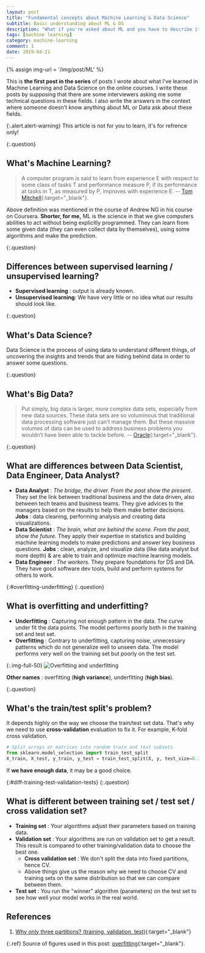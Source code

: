 ```yaml
---
layout: post
title: "Fundamental concepts about Machine Learning & Data Science"
subtitle: Basic understanding about ML & DS
description: "What if you're asked about ML and you have to describe it for an amateur/a professional person?"
tags: [machine learning]
category: machine-learning
comment: 1
date: 2019-04-21
---
```


{% assign img-url = '/img/post/ML' %}

This is **the first post in the series** of posts I wrote about what I’ve learned in Machine Learning and Data Science on the online courses. I write these posts by supposing that there are some interviewers asking me some technical questions in these fields. I also write the answers in the context where someone doesn’t know anything about ML or Data ask about these fields.

{:.alert.alert-warning}
This article is not for you to learn, it's for refrence only!

{:.question}
## What's Machine Learning?

> A computer program is said to learn from experience E with respect to some class of tasks T and performance measure P, if its performance at tasks in T, as measured by P, improves with experience E. -- [Tom Mitchell](http://www.cs.cmu.edu/~tom/){:target="_blank"}.

Above definition was mentioned in the course of Andrew NG in his course on Coursera. **Shorter, for me,** ML is the science in that we give computers abilities to act without being explicitly programmed. They can learn from some given data (they can even collect data by themselves), using some algorithms and make the prediction.

{:.question}
## Differences between supervised learning / unsupervised learning?

- **Supervised learning** : output is already known.
- **Unsupervised learning**: We have very little or no idea what our results should look like.

{:.question}
## What's Data Science?

Data Science is the process of using data to understand different things, of uncovering the insights and trends that are hiding behind data in order to answer some questions.

{:.question}
## What's Big Data?

> Put simply, big data is larger, more complex data sets, especially from new data sources. These data sets are so voluminous that traditional data processing software just can’t manage them. But these massive volumes of data can be used to address business problems you wouldn’t have been able to tackle before. -- [Oracle](https://www.oracle.com/big-data/guide/what-is-big-data.html){:target="_blank"}.

{:.question}
## What are differences between Data Scientist, Data Engineer, Data Analyst?

- **Data Analyst** : *The bridge, the driver. From the past show the present*. They set the link between traditional business and the data driven, also between tech teams and business teams. They give advices to the managers based on the results to help them make better decisions. **Jobs** : data cleaning, performing analysis and creating data visualizations. 
- **Data Scientist** : *The brain, what are behind the scene. From the past, show the future.* They apply their expertise in statistics and building machine learning models to make predictions and answer key business questions. **Jobs** : clean, analyze, and visualize data (like data analyst but more depth) & are able to train and optimize machine learning models.
- **Data Engineer** : *The workers.* They prepare foundations for DS and DA. They have good software dev tools, build and perform systems for others to work.

{:#overfitting-underfitting}
{:.question}
## What is overfitting and underfitting?

- **Underfitting** : Capturing not enough pattern in the data. The curve under fit the data points. The model performs poorly both in the training set and test set.
- **Overfitting** : Contrary to underfitting, capturing noise, unnecessary patterns which do not generalize well to unseen data. The model performs very well on the training set but poorly on the test set.

{:.img-full-50}
![Overfitting and underfitting]({{img-url}}/overfitting-underfitting.png)

**Other names** : overfitting (**high variance**), underfitting (**high bias**).

{:.question}
## What's the train/test split's problem?

It depends highly on the way we choose the train/test set data. That's why we need to use **cross-validation** evaluation to fix it. For example, K-fold cross validation.

~~~ python
# Split arrays or matrices into random train and test subsets
from sklearn.model_selection import train_test_split
X_train, X_test, y_train, y_test = train_test_split(X, y, test_size=0.33, random_state=42)
~~~

If **we have enough data**, it may be a good choice.

{:#diff-training-test-validation-tests}
{:.question}
## What is different between training set / test set / cross validation set?

- **Training set** : Your algorithms adjust their parameters based on training data.
- **Validation set** : Your algorithms are run on validation set to get a result. This result is compared to other training/validation data to choose the best one.
	- **Cross validation set** : We don't split the data into fixed partitions, hence CV.
	- Above things give us the reason why we need to choose CV and training sets on the same distribution so that we can compare between them.
- **Test set** : You run the "winner" algorithm (parameters) on the test set to see how well your model works in the real world.


## References

1. [Why only three partitions? (training, validation, test)](https://stats.stackexchange.com/questions/9357/why-only-three-partitions-training-validation-test){:target="_blank"}


{:.ref}
Source of figures used in this post: [overfitting](https://towardsdatascience.com/cross-validation-70289113a072){:target="_blank"}.